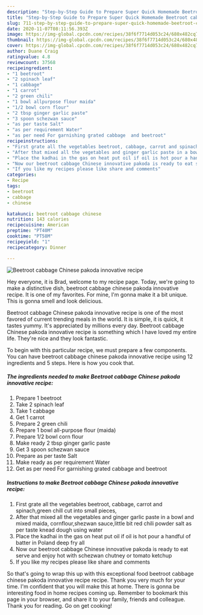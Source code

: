 ```yaml
---
description: "Step-by-Step Guide to Prepare Super Quick Homemade Beetroot cabbage Chinese pakoda innovative recipe"
title: "Step-by-Step Guide to Prepare Super Quick Homemade Beetroot cabbage Chinese pakoda innovative recipe"
slug: 711-step-by-step-guide-to-prepare-super-quick-homemade-beetroot-cabbage-chinese-pakoda-innovative-recipe
date: 2020-11-07T08:11:56.393Z
image: https://img-global.cpcdn.com/recipes/38f6f7714d053c24/680x482cq70/beetroot-cabbage-chinese-pakoda-innovative-recipe-recipe-main-photo.jpg
thumbnail: https://img-global.cpcdn.com/recipes/38f6f7714d053c24/680x482cq70/beetroot-cabbage-chinese-pakoda-innovative-recipe-recipe-main-photo.jpg
cover: https://img-global.cpcdn.com/recipes/38f6f7714d053c24/680x482cq70/beetroot-cabbage-chinese-pakoda-innovative-recipe-recipe-main-photo.jpg
author: Duane Craig
ratingvalue: 4.8
reviewcount: 37568
recipeingredient:
- "1 beetroot"
- "2 spinach leaf"
- "1 cabbage"
- "1 carrot"
- "2 green chili"
- "1 bowl allpurpose flour maida"
- "1/2 bowl corn flour"
- "2 tbsp ginger garlic paste"
- "3 spoon schezwan sauce"
- "as per taste Salt"
- "as per requirement Water"
- "as per need For garnishing grated cabbage  and beetroot"
recipeinstructions:
- "First grate all the vegetables beetroot, cabbage, carrot and spinach,green chill cut into small pieces,"
- "After that mixed all the vegetables and ginger garlic paste in a bowl and mixed maida, cornflour,shezwan sauce,little bit red chili powder salt as per taste knead dough using water"
- "Place the kadhai in the gas on heat put oil if oil is hot pour a handful of batter in Poland deep fry all"
- "Now our beetroot cabbage Chinese innovative pakoda is ready to eat serve and enjoy hot with schezwan chutney or tomato ketchup"
- "If you like my recipes please like share and comments"
categories:
- Recipe
tags:
- beetroot
- cabbage
- chinese

katakunci: beetroot cabbage chinese 
nutrition: 143 calories
recipecuisine: American
preptime: "PT40M"
cooktime: "PT58M"
recipeyield: "1"
recipecategory: Dinner

---
```



![Beetroot cabbage Chinese pakoda innovative recipe](https://img-global.cpcdn.com/recipes/38f6f7714d053c24/680x482cq70/beetroot-cabbage-chinese-pakoda-innovative-recipe-recipe-main-photo.jpg)

Hey everyone, it is Brad, welcome to my recipe page. Today, we're going to make a distinctive dish, beetroot cabbage chinese pakoda innovative recipe. It is one of my favorites. For mine, I'm gonna make it a bit unique. This is gonna smell and look delicious.

Beetroot cabbage Chinese pakoda innovative recipe is one of the most favored of current trending meals in the world. It is simple, it is quick, it tastes yummy. It's appreciated by millions every day. Beetroot cabbage Chinese pakoda innovative recipe is something which I have loved my entire life. They're nice and they look fantastic.




To begin with this particular recipe, we must prepare a few components. You can have beetroot cabbage chinese pakoda innovative recipe using 12 ingredients and 5 steps. Here is how you cook that.

<!--inarticleads1-->

##### The ingredients needed to make Beetroot cabbage Chinese pakoda innovative recipe:

1. Prepare 1 beetroot
1. Take 2 spinach leaf
1. Take 1 cabbage
1. Get 1 carrot
1. Prepare 2 green chili
1. Prepare 1 bowl all-purpose flour (maida)
1. Prepare 1/2 bowl corn flour
1. Make ready 2 tbsp ginger garlic paste
1. Get 3 spoon schezwan sauce
1. Prepare as per taste Salt
1. Make ready as per requirement Water
1. Get as per need For garnishing grated cabbage  and beetroot




<!--inarticleads2-->

##### Instructions to make Beetroot cabbage Chinese pakoda innovative recipe:

1. First grate all the vegetables beetroot, cabbage, carrot and spinach,green chill cut into small pieces,
1. After that mixed all the vegetables and ginger garlic paste in a bowl and mixed maida, cornflour,shezwan sauce,little bit red chili powder salt as per taste knead dough using water
1. Place the kadhai in the gas on heat put oil if oil is hot pour a handful of batter in Poland deep fry all
1. Now our beetroot cabbage Chinese innovative pakoda is ready to eat serve and enjoy hot with schezwan chutney or tomato ketchup
1. If you like my recipes please like share and comments




So that's going to wrap this up with this exceptional food beetroot cabbage chinese pakoda innovative recipe recipe. Thank you very much for your time. I'm confident that you will make this at home. There is gonna be interesting food in home recipes coming up. Remember to bookmark this page in your browser, and share it to your family, friends and colleague. Thank you for reading. Go on get cooking!
